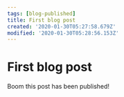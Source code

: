 ```yaml
---
tags: [blog-published]
title: First blog post
created: '2020-01-30T05:27:58.679Z'
modified: '2020-01-30T05:28:56.153Z'
---
```


# First blog post

Boom this post has been published!
